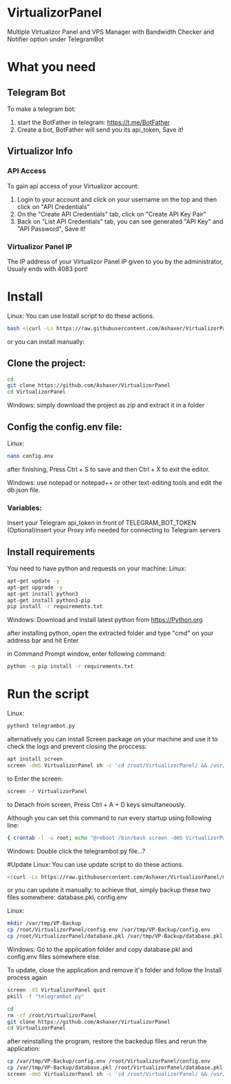 # VirtualizorPanel
Multiple Virtualizor Panel and VPS Manager with Bandwidth Checker and Notifier option under TelegramBot

# What you need

## Telegram Bot
To make a telegram bot:
1. start the BotFather in telegram: https://t.me/BotFather
2. Create a bot, BotFather will send you its api_token, Save it!

## Virtualizor Info
### API Access
To gain api access of your Virtualizor account:
1. Login to your account and click on your username on the top and then click on "API Credentials"
2. On the "Create API Credentials" tab, click on "Create API Key Pair"
3. Back on "List API Credentials" tab, you can see generated "API Key" and "API Password", Save it!

### Virtualizor Panel IP
The IP address of your Virtualizor Panel IP given to you by the administrator, Usualy ends with 4083 port!

# Install
Linux:
You can use Install script to do these actions.
```bash
bash <(curl -Ls https://raw.githubusercontent.com/Ashaxer/VirtualizorPanel/main/install.sh)
```

or you can install manually:
## Clone the project:
```bash
cd
git clone https://github.com/Ashaxer/VirtualizorPanel
cd VirtualizorPanel
```
Windows: simply download the project as zip and extract it in a folder

## Config the config.env file:
Linux:
```bash
nano config.env
```
after finishing, Press Ctrl + S to save and then Ctrl + X to exit the editor.


Windows: use notepad or notepad++ or other text-editing tools and edit the db.json file.

### Variables:
Insert your Telegram api_token in front of TELEGRAM_BOT_TOKEN
(Optional)Insert your Proxy info needed for connecting to Telegram servers

## Install requirements
You need to have python and requests on your machine:
Linux:
```bash
apt-get update -y
apt-get upgrade -y
apt-get install python3
apt-get install python3-pip
pip install -r requirements.txt
```

Windows:
Download and install latest python from https://Python.org

after installing python, open the extracted folder and type "cmd" on your address bar and hit Enter

in Command Prompt window, enter following command:
```cmd
python -m pip install -r requirements.txt
```

# Run the script
Linux:
```bash
python3 telegrambot.py
```
alternatively you can install Screen package on your machine and use it to check the logs and prevent closing the proccess:
```bash
apt install screen
screen -dmS VirtualizorPanel sh -c 'cd /root/VirtualizorPanel/ && /usr/bin/python3 telegrambot.py'
```
to Enter the screen:
```bash
screen -r VirtualizorPanel
```
to Detach from screen, Press Ctrl + A + D keys simultaneously.

Although you can set this command to run every startup using following line:
```bash
{ crontab -l -u root; echo "@reboot /bin/bash screen -dmS VirtualizorPanel sh -c 'cd /root/VirtualizorPanel/ && /usr/bin/python3 telegrambot.py' >/dev/null 2>&1"; } | crontab -u root -
```

Windows:
Double click the telegrambot.py file...?

#Update
Linux:
You can use update script to do these actions.
```bash
<(curl -Ls https://raw.githubusercontent.com/Ashaxer/VirtualizorPanel/main/update.sh)
```

or you can update it manually:
to achieve that, simply backup these two files somewhere:
database.pkl, config.env

Linux:
```bash
mkdir /var/tmp/VP-Backup
cp /root/VirtualizorPanel/config.env /var/tmp/VP-Backup/config.env
cp /root/VirtualizorPanel/database.pkl /var/tmp/VP-Backup/database.pkl
```

Windows:
Go to the application folder and copy database.pkl and config.env files somewhere else.


To update, close the application and remove it's folder and follow the Install process again
```bash
screen -XS VirtualizorPanel quit
pkill -f "telegrambot.py"

cd
rm -rf /root/VirtualizorPanel
git clone https://github.com/Ashaxer/VirtualizorPanel
cd VirtualizorPanel
```


after reinstalling the program, restore the backedup files and rerun the application:
```bash
cp /var/tmp/VP-Backup/config.env /root/VirtualizorPanel/config.env
cp /var/tmp/VP-Backup/database.pkl /root/VirtualizorPanel/database.pkl
screen -dmS VirtualizorPanel sh -c 'cd /root/VirtualizorPanel/ && /usr/bin/python3 telegrambot.py'
```
